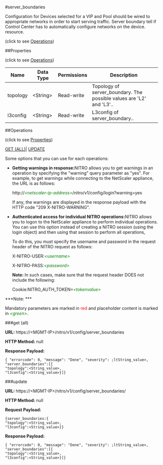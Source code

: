 #server_boundaries



Configuration for Devices selected for a VIP and Pool should be wired to appropriate networks in order to start serving traffic. Server boundary tell if Control Center has to automatically configure networks on the device. resource.

<span>(click to see [Operations](#operations))</span>



##Properties 

<span>(click to see [Operations](#operations))</span>





<table><thead><tr><th>Name</th><th>Data Type</th><th>Permissions</th><th>Description</th></tr></thead><tbody><tr><td>topology</td><td>&lt;String></td><td>Read-write</td><td>Topology of server_boundary. The possible values are 'L2' and 'L3'..</td></tr><tr><td>l3config</td><td>&lt;String></td><td>Read-write</td><td>L3config of server_boundary..</td></tr></tbody></table>

##Operations 

<span>(click to see [Properties](#properties))</span>





[GET (ALL)](#get-all)| [UPDATE](#update)





Some options that you can use for each operations:

<ul><li><p><b>Getting warnings in response:</b>NITRO allows you to get warnings in an operation by specifying the "warning" query parameter as "yes". For example, to get warnings while connecting to the NetScaler appliance, the URL is as follows:</p><p>http://<span style="color:green;font-style:italic;">&lt;netscaler-ip-address&gt;</span>/nitro/v1/config/login?warning=yes</p><p>If any, the warnings are displayed in the response payload with the HTTP code "209 X-NITRO-WARNING".</p></li><li><p><b>Authenticated access for individual NITRO operations:</b>NITRO allows you to logon to the NetScaler appliance to perform individual operations. You can use this option instead of creating a NITRO session (using the login object) and then using that session to perform all operations,</p><p>To do this, you must specify the username and password in the request header of the NITRO request as follows:</p><p>X-NITRO-USER:<span style="color:green;font-style:italic;">&lt;username&gt;</span></p><p>X-NITRO-PASS:<span style="color:green;font-style:italic;">&lt;password&gt;</span></p><p><b>Note: </b>In such cases, make sure that the request header DOES not include the following:</p><p>Cookie:NITRO_AUTH_TOKEN=<span style="color:green;font-style:italic;">&lt;tokenvalue&gt;</span></p></li></ul>







***Note: *** 

Mandatory parameters are marked in <span style="color:#FF0000;">red</span> and placeholder content is marked in <span style="color:green;font-style:italic">&lt;green&gt;</span>.



###get (all)







<b>URL: </b>https://&lt;MGMT-IP&gt;/nitro/v1/config/server_boundaries

<b>HTTP Method: </b>null

<b>Response Payload: </b>
```
{ "errorcode": 0, "message": "Done", "severity": ;ltString_value>, "server_boundaries":[{
"topology":<String_value>,
"l3config":<String_value>}]}
```







###update







<b>URL: </b>https://&lt;MGMT-IP&gt;/nitro/v1/config/server_boundaries/

<b>HTTP Method: </b>null

<b>Request Payload: </b>
```
{server_boundaries:{
"topology":<String_value>,
"l3config":<String_value>}}
```

<b>Response Payload: </b>
```
{ "errorcode": 0, "message": "Done", "severity": ;ltString_value>, "server_boundaries":[{
"topology":<String_value>,
"l3config":<String_value>}]}
```







